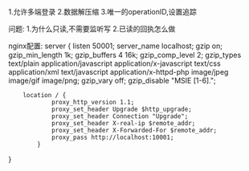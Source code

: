 
1.允许多端登录
2.数据解压缩
3.唯一的operationID,设置追踪

问题:
1.为什么只读,不需要监听写
2.已读的回执怎么做

nginx配置:
server {
listen 50001;
server_name localhost;
gzip on;
gzip_min_length 1k;
gzip_buffers 4 16k;
gzip_comp_level 2;
gzip_types text/plain application/javascript application/x-javascript text/css application/xml text/javascript application/x-httpd-php image/jpeg image/gif image/png;
gzip_vary off;
gzip_disable "MSIE [1-6]\.";

        location / {
                proxy_http_version 1.1;
                proxy_set_header Upgrade $http_upgrade;
                proxy_set_header Connection "Upgrade";
                proxy_set_header X-real-ip $remote_addr;
                proxy_set_header X-Forwarded-For $remote_addr;
                proxy_pass http://localhost:10001;
            }
}

